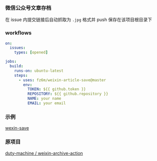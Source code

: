 ### 微信公众号文章存档

在 issue 内提交链接后自动抓取为 `.jpg` 格式并 push 保存在该项目根目录下

### workflows

```yml
on:
  issues:
    types: [opened]

jobs:
  build:
    runs-on: ubuntu-latest
    steps:
      - uses: fz6m/weixin-article-save@master
        env:
          TOKEN: ${{ github.token }}
          REPOSITORY: ${{ github.repository }}
          NAME: your name
          EMAIL: your email
```

### 示例

[wexin-save](https://github.com/fz6m/wexin-save)

### 原项目
[duty-machine / weixin-archive-action](https://github.com/duty-machine/weixin-archive-action)